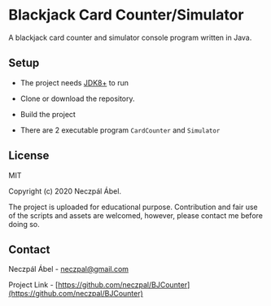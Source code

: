
# Blackjack Card Counter/Simulator

A blackjack card counter and simulator console program written in Java.


## Setup


* The project needs [JDK8+](https://www.oracle.com/java/technologies/javase/javase-jdk8-downloads.html) to run

* Clone or download the repository.

* Build the project

* There are 2 executable program `CardCounter` and `Simulator`



## License

MIT

Copyright (c) 2020 Neczpál Ábel.

The project is uploaded for educational purpose. Contribution and fair use of the scripts and assets are welcomed, however, please contact me before doing so.


## Contact

Neczpál Ábel - [neczpal@gmail.com](mailto:neczpal@gmail.com)

Project Link - [https://github.com/neczpal/BJCounter](https://github.com/neczpal/BJCounter)

